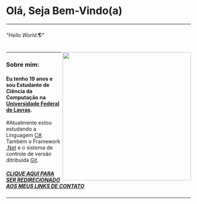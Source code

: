 # Olá, Seja Bem-Vindo(a)
---
###### "Hello World🌎"
  
<img align="right" src="https://baltaio.blob.core.windows.net/static/images/dark/home-hero-illustration.svg" width="350"/>
  
---
### Sobre mim:

#### Eu tenho 19 anos e sou Estudante de Ciência da Computação na [Universidade Federal de Lavras](https://ufla.br/).

#Atualmente estou estudando a Linguagem [C#](https://docs.microsoft.com/pt-br/dotnet/csharp/). Também o Framework [.Net](https://dotnet.microsoft.com/) e o sistema de controle de versão ditribuída [Git](https://git-scm.com/).
  
##### [CLIQUE AQUI PARA SER REDIRECIONADO AOS MEUS LINKS DE CONTATO](https://linktr.ee/david.jc.br)
---
